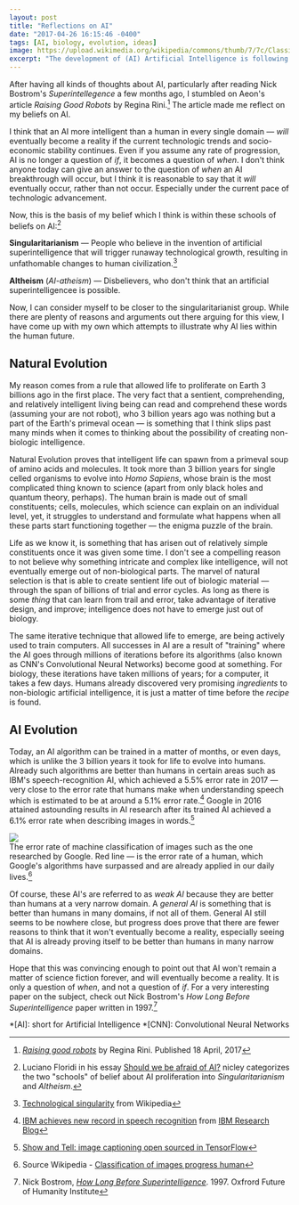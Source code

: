 ```yaml
---
layout: post
title: "Reflections on AI"
date: "2017-04-26 16:15:46 -0400"
tags: [AI, biology, evolution, ideas]
image: https://upload.wikimedia.org/wikipedia/commons/thumb/7/7c/Classification_of_images_progress_human.png/640px-Classification_of_images_progress_human.png
excerpt: "The development of (AI) Artificial Intelligence is following the same rules that natural selection has. Will it succeed?"
---
```



After having all kinds of thoughts about AI, particularly after reading Nick Bostrom's *Superintellegence* a few months ago, I stumbled on Aeon's article *Raising Good Robots* by Regina Rini.[^davis] The article made me reflect on my beliefs on AI.

I think that an AI more intelligent than a human in every single domain — *will* eventually become a reality if the current technologic trends and socio-economic stability continues. Even if you assume any rate of progression, AI is no longer a question of *if*, it becomes a question of *when*. I don't think anyone today can give an answer to the question of *when* an AI breakthrough will occur, but I think it is reasonable to say that it *will* eventually occur, rather than not occur. Especially under the current pace of technologic advancement.

Now, this is the basis of my belief which I think is within these schools of beliefs on AI:[^Floridi]

**Singularitarianism** — People who believe in the invention of artificial superintelligence that will trigger runaway technological growth, resulting in unfathomable changes to human civilization.[^singular]

**AItheism** (*AI-atheism*) — Disbelievers, who don't think that an artificial superintelligencee is possible.

Now, I can consider myself to be closer to the singularitarianist group. While there are plenty of reasons and arguments out there arguing for this view, I have come up with my own which attempts to illustrate why AI lies within the human future.

## Natural Evolution

My reason comes from a rule that allowed life to proliferate on Earth 3 billions ago in the first place. The very fact that a sentient, comprehending, and relatively intelligent living being can read and comprehend these words (assuming your are not robot), who 3 billion years ago was nothing but a part of the Earth's primeval ocean — is something that I think slips past many minds when it comes to thinking about the possibility of creating non-biologic intelligence.   

Natural Evolution proves that intelligent life can spawn from a primeval soup of amino acids and molecules. It took more than 3 billion years for single celled organisms to evolve into *Homo Sapiens*, whose brain is the most complicated thing known to science (apart from only black holes and quantum theory, perhaps). The human brain is made out of small constituents; cells, molecules, which science can explain on an individual level, yet, it struggles to understand and formulate what happens when all these parts start functioning together — the enigma puzzle of the brain.

Life as we know it, is something that has arisen out of relatively simple constituents once it was given some time. I don't see a compelling reason to not believe why something intricate and complex like intelligence, will not eventually emerge out of non-biological parts. The marvel of natural selection is that is able to create sentient life out of biologic material — through the span of billions of trial and error cycles. As long as there is some _thing_ that can learn from trail and error, take advantage of iterative design, and improve; intelligence does not have to emerge just out of biology.

The same iterative technique that allowed life to emerge, are being actively used to train computers. All successes in AI are a result of "training" where the AI goes through millions of iterations before its algorithms (also known as CNN's Convolutional Neural Networks) become good at something. For biology, these iterations have taken millions of years; for a computer, it takes a few days. Humans already discovered very promising *ingredients* to non-biologic artificial intelligence, it is just a matter of time before the *recipe* is found.

## AI Evolution

Today, an AI algorithm can be trained in a matter of months, or even days, which is unlike the 3 billion years it took for life to evolve into humans. Already such algorithms are better than humans in certain areas such as IBM's speech-recognition AI, which achieved a 5.5% error rate in 2017 — very close to the error rate that humans make when understanding speech which is estimated to be at around a 5.1% error rate.[^ibm] Google in 2016 attained astounding results in AI research after its trained AI achieved a 6.1% error rate when describing images in words.[^google]

![](https://upload.wikimedia.org/wikipedia/commons/thumb/7/7c/Classification_of_images_progress_human.png/640px-Classification_of_images_progress_human.png)  
The error rate of machine classification of images such as the one researched by Google. Red line — is the error rate of a human, which Google's algorithms have surpassed and are already applied in our daily lives.[^wiki]

Of course, these AI's are referred to as *weak AI* because they are better than humans at a very narrow domain. A *general AI* is something that is better than humans in many domains, if not all of them. General AI still seems to be nowhere close, but progress does prove that there are fewer reasons to think that it won't eventually become a reality, especially seeing that AI is already proving itself to be better than humans in many narrow domains.

Hope that this was convincing enough to point out that AI won't remain a matter of science fiction forever, and will eventually become a reality. It is only a question of *when*, and not a question of *if*. For a very interesting paper on the subject, check out Nick Bostrom's *How Long Before Superintelligence* paper written in 1997.[^bostrom]

[^singular]: [Technological singularity](https://en.wikipedia.org/wiki/Technological_singularity) from Wikipedia
[^Floridi]: Luciano Floridi in his essay [Should we be afraid of AI?](https://aeon.co/essays/true-ai-is-both-logically-possible-and-utterly-implausible) nicley categorizes the two "schools" of belief about AI proliferation into *Singularitarianism* and *AItheism*.
[^ibm]: [IBM achieves new record in speech recognition](https://www.ibm.com/blogs/research/2017/03/speech-recognition/) from [IBM Research Blog](https://www.ibm.com/us-en/)
[^google]: [Show and Tell: image captioning open sourced in TensorFlow](https://research.googleblog.com/2016/09/show-and-tell-image-captioning-open.html)
[^wiki]: Source Wikipedia - [Classification of images progress human](https://en.wikipedia.org/wiki/File:Classification_of_images_progress_human.png)
[^bostrom]: Nick Bostrom, [*How Long Before Superintelligence*](http://www.nickbostrom.com/superintelligence.html). 1997. Oxfrord Future of Humanity Institute
[^davis]: [*Raising good robots*](https://aeon.co/essays/creating-robots-capable-of-moral-reasoning-is-like-parenting) by Regina Rini. Published 18 April, 2017

*[AI]: short for Artificial Intelligence
*[CNN]: Convolutional Neural Networks

